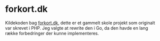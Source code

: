 # forkort.dk

Kildekoden bag [forkort.dk](https://forkort.dk), dette er et gammelt skole projekt som originalt var skrevet i PHP.
Jeg valgte at rewrite den i Go, da den havde en lang række forbedringer der kunne implementeres.

